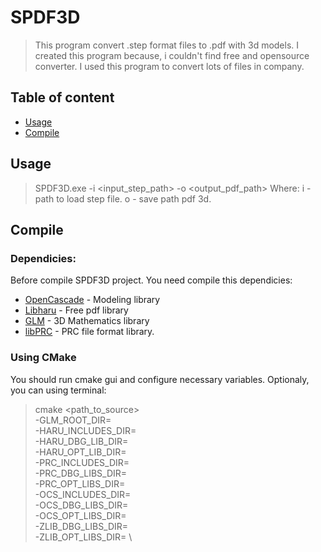 # SPDF3D
> This program convert .step format files to .pdf with 3d models. I created this program because, i couldn't find free and opensource converter. I used this program to convert lots of files in company.

## Table of content
- [Usage](#usage)
- [Compile](#compile)

## Usage
> SPDF3D.exe -i <input_step_path> -o <output_pdf_path>
Where:
i - path to load step file.
o - save path pdf 3d.

## Compile
### Dependicies:
Before compile SPDF3D project. You need compile this dependicies:
- [OpenCascade] - Modeling library
- [Libharu] - Free pdf library
- [GLM] - 3D Mathematics library
- [libPRC] - PRC file format library.

### Using CMake
You should run cmake gui and configure necessary variables. Optionaly, you can using terminal:
> cmake <path_to_source> \
>	-GLM_ROOT_DIR=<path> \
>	-HARU_INCLUDES_DIR=<path> \
>	-HARU_DBG_LIB_DIR=<path> \
>	-HARU_OPT_LIB_DIR=<path> \
>	-PRC_INCLUDES_DIR=<path> \
>	-PRC_DBG_LIBS_DIR=<path> \
>	-PRC_OPT_LIBS_DIR=<path> \
>	-OCS_INCLUDES_DIR=<path> \
>	-OCS_DBG_LIBS_DIR=<path> \
>	-OCS_OPT_LIBS_DIR=<path> \
>	-ZLIB_DBG_LIBS_DIR=<path> \
>	-ZLIB_OPT_LIBS_DIR=<path> \

[OpenCascade]: https://github.com/tpaviot/oce
[Libharu]: https://github.com/libharu/libharu
[GLM]: https://glm.g-truc.net
[libPRC]: https://github.com/XenonofArcticus/libPRC
